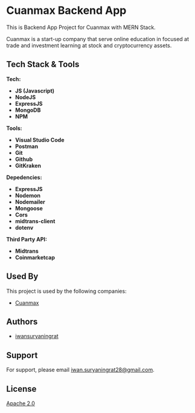 # Cuanmax Backend App

This is Backend App Project for Cuanmax with MERN Stack.

Cuanmax is a start-up company that serve online education in focused at trade and investment learning at stock and cryptocurrency assets.

## Tech Stack & Tools

**Tech:**

- **JS (Javascript)**
- **NodeJS**
- **ExpressJS**
- **MongoDB**
- **NPM**

**Tools:**

- **Visual Studio Code**
- **Postman**
- **Git**
- **Github**
- **GitKraken**

**Depedencies:**

- **ExpressJS**
- **Nodemon**
- **Nodemailer**
- **Mongoose**
- **Cors**
- **midtrans-client**
- **dotenv**

**Third Party API:**

- **Midtrans**
- **Coinmarketcap**

## Used By

This project is used by the following companies:

- [Cuanmax](https//cuanmax.id)

## Authors

- [iwansuryaningrat](https://github.com/iwansuryaningrat)

## Support

For support, please email [iwan.suryaningrat28@gmail.com](mailto:iwan.suryaningrat28@gmail.com).

## License

[Apache 2.0](https://www.apache.org/licenses/LICENSE-2.0)
